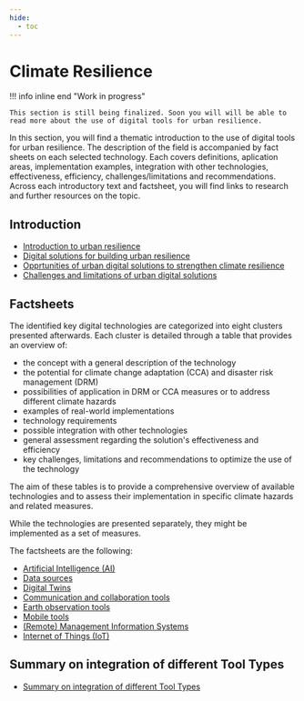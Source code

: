 ```yaml
---
hide:
  - toc
---
```


# Climate Resilience

!!! info inline end "Work in progress"

    This section is still being finalized. Soon you will will be able to read more about the use of digital tools for urban resilience. 

In this section, you will find a thematic introduction to the use of digital tools for urban resilience. The description of the field is accompanied by fact sheets on each selected technology. Each covers definitions, aplication areas, implementation examples, integration with other technologies, effectiveness, efficiency, challenges/limitations and recommendations. Across each introductory text and factsheet, you will find links to research and further resources on the topic.

## Introduction

- [Introduction to urban resilience](Introduction/intro.md)
- [Digital solutions for building urban resilience](Introduction/solutions-resilience.md)
- [Opprtunities of urban digital solutions to strengthen climate resilience](Introduction/opportunities.md)
- [Challenges and limitations of urban digital solutions](Introduction/challenges.md)

## Factsheets

The identified key digital technologies are categorized into eight clusters presented afterwards. Each cluster is detailed through a table that provides an overview of: 

- the concept with a general description of the technology
- the potential for climate change adaptation (CCA) and disaster risk management (DRM)
- possibilities of application in DRM or CCA measures or to address different climate hazards
- examples of real-world implementations
- technology requirements
- possible integration with other technologies
- general assessment regarding the solution's effectiveness and efficiency
- key challenges, limitations and recommendations to optimize the use of the technology

The aim of these tables is to provide a comprehensive overview of available technologies and to assess their implementation in specific climate hazards and related measures.

While the technologies are presented separately, they might be implemented as a set of measures.

The factsheets are the following:

- [Artificial Intelligence (AI)](fact-sheets-cres/ai.md)
- [Data sources](fact-sheets-cres/data-sources.md)
- [Digital Twins](fact-sheets-cres/digital-twins.md)
- [Communication and collaboration tools](fact-sheets-cres/communication.md)
- [Earth observation tools](fact-sheets-cres/eot.md)
- [Mobile tools](fact-sheets-cres/mobile-tools.md)
- [(Remote) Management Information Systems](fact-sheets-cres/rmis-cres.md)
- [Internet of Things (IoT)](fact-sheets-cres/iot.md)

## Summary on integration of different Tool Types

- [Summary on integration of different Tool Types](integration.md)

